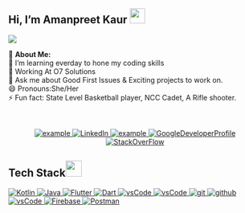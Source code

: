 ## Hi, I’m Amanpreet Kaur <img src = "https://raw.githubusercontent.com/MartinHeinz/MartinHeinz/master/wave.gif" width = 30px> 
<p>
  <a href="https://github.com/DenverCoder1/readme-typing-svg"><img src="https://readme-typing-svg.herokuapp.com?&font=IBM+Plex+Sans&color=abcdef&size=20&lines=Welcome+to+my+GitHub+Profile!;I'm+Mobile+Application+Developer;I'm+also+studying+In+IIT" /></a>
</p>
💫 <b>About Me:</b><br>
🌱 I’m learning everday to hone my coding skills<br>🤔 Working At O7 Solutions<br>💬 Ask me about Good First Issues & Exciting projects to work on.<br>😄 Pronouns:She/Her<br>⚡ Fun fact: State Level Basketball player, NCC Cadet, A Rifle shooter.<br><br><br>
<p align ="center">
  <a href="mailto:preetkaur93@gmail.com?subject=Feedback%20From%20Github&body=Hello," target="_blank">
    <img src="https://img.shields.io/badge/Gmail-D14836?style=for-the-badge&logo=gmail&logoColor=white" alt="example"/>
  </a>
   <a href="https://www.linkedin.com/in/kauramanp/" target="_blank">
    <img alt="LinkedIn" src="https://img.shields.io/badge/LinkedIn-0077B5?style=for-the-badge&logo=linkedin&logoColor=white">
  </a>   
 
  </a>  
  <a href="https://twitter.com/amanp_kaur" target="_blank">
      <img src="https://img.shields.io/badge/Twitter-1DA1F2.svg?style=for-the-badge&logo=twitter&logoColor=white" alt="example"/>
    </a>
  
   <a href="https://g.dev/amanpreetkaur" target="_blank">
    <img alt="GoogleDeveloperProfile" src="https://img.shields.io/badge/Google Developer Profile-4285F4?style=for-the-badge&logo=google&logoColor=white">
  </a> 
  
   <a href="https://stackoverflow.com/users/8075762/amanpreet-kaur" target="_blank">
    <img alt="StackOverFlow" src="https://img.shields.io/badge/Stack Over Flow -F48024?style=for-the-badge&logo=stackoverflow&logoColor=white">
  </a> 
  </p>


## Tech Stack<img src = "https://media2.giphy.com/media/QssGEmpkyEOhBCb7e1/giphy.gif?cid=ecf05e47a0n3gi1bfqntqmob8g9aid1oyj2wr3ds3mg700bl&rid=giphy.gif" width = 32px> 
  <a href="https://www.kotlin.org" target="_blank">
    <img alt="Kotlin" src="https://img.shields.io/badge/Kotlin-B125EA?style=for-the-badge&logo=kotlin&logoColor=white">
  </a>
    <a href="https://www.java.com/en/" target="_blank">
    <img alt="Java" src="https://img.shields.io/badge/Java-FF4500?style=for-the-badge&logo=java&logoColor=orange">
  </a>
      <a href="https://flutter.dev/" target="_blank">
    <img alt="Flutter" src="https://img.shields.io/badge/Flutter-42A5F5?style=for-the-badge&logo=flutter&logoColor=white">
  </a>
    </a>
      <a href="https://flutter.dev/" target="_blank">
    <img alt="Dart" src="https://img.shields.io/badge/dart-%230175C2.svg?style=for-the-badge&logo=dart&logoColor=white">
  </a>
  
  <a href="" target="_blank">
    <img src="https://img.shields.io/badge/C-649AD2.svg?style=for-the-badge&logo=c&logoColor=white" alt="vsCode"/> 
  </a>
  
  <a href="" target="_blank">
    <img src="https://img.shields.io/badge/C++-649AD2.svg?style=for-the-badge&logo=cplusplus&logoColor=white" alt="vsCode"/> 
  </a>
   <a href="https://git-scm.com/" target="_blank">
    <img src="https://img.shields.io/badge/git-F05032.svg?style=for-the-badge&logo=git&logoColor=white"
      alt="git"/>
  </a>
  <a href="https://github.com/kauramanp" target="_blank">
    <img src="https://img.shields.io/badge/github-181717.svg?style=for-the-badge&logo=github&logoColor=white" alt="github" />
  </a>
  <a href="https://code.visualstudio.com/" target="_blank">
    <img src="https://img.shields.io/badge/vscode-007ACC.svg?style=for-the-badge&logo=visualstudiocode&logoColor=white" alt="vsCode"/> 
  </a>
   <a href="" target="_blank">
    <img alt="Firebase" src="https://img.shields.io/badge/firebase-%23039BE5.svg?style=for-the-badge&logo=firebase">
  </a> 
  
   <a href="Postman"  target="_blank">
    <img alt="Postman" src="https://img.shields.io/badge/Postman-FF6C37?style=for-the-badge&logo=postman&logoColor=white">
  </a> 
 <div>

